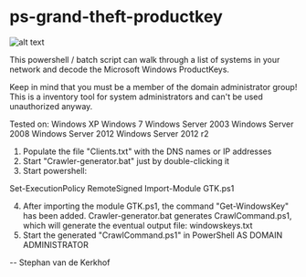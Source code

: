 # ps-grand-theft-productkey

![alt text](https://github.com/stephanvandekerkhof/ps-grand-theft-productkey/blob/master/grand-theft-productkey.png)

This powershell / batch script can walk through a list of systems in your network and decode the Microsoft Windows ProductKeys.

Keep in mind that you must be a member of the domain administrator group! This is a inventory tool for system administrators and can't be used unauthorized anyway.

Tested on: 
Windows XP
Windows 7
Windows Server 2003
Windows Server 2008
Windows Server 2012
Windows Server 2012 r2

1. Populate the file "Clients.txt" with the DNS names or IP addresses
2. Start "Crawler-generator.bat" just by double-clicking it
3. Start powershell:

Set-ExecutionPolicy RemoteSigned
Import-Module GTK.ps1

4. After importing the module GTK.ps1, the command "Get-WindowsKey" has been added. Crawler-generator.bat generates CrawlCommand.ps1, which will generate the eventual output file: windowskeys.txt
5. Start the generated "CrawlCommand.ps1" in PowerShell AS DOMAIN ADMINISTRATOR

-- Stephan van de Kerkhof
